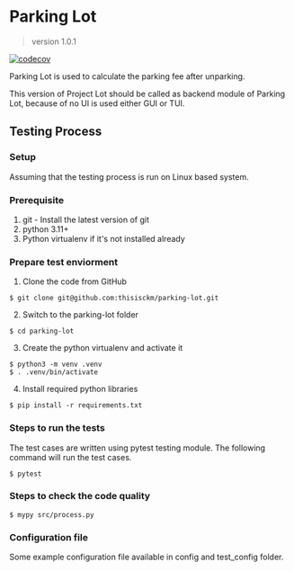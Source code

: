 # Parking Lot
> version 1.0.1

[![codecov](https://codecov.io/gh/thisisckm/parking-lot/branch/develop/graph/badge.svg?token=WTBSORM45B)](https://codecov.io/gh/thisisckm/parking-lot)

Parking Lot is used to calculate the parking fee after unparking.

This version of Project Lot should be called as backend module of Parking Lot, because of no UI is used either GUI or TUI.

## Testing Process
### Setup
Assuming that the testing process is run on Linux based system. 
### Prerequisite
1. git - Install the latest version of git
2. python 3.11+
3. Python virtualenv if it's not installed already
### Prepare test enviorment
1. Clone the code from GitHub
```
$ git clone git@github.com:thisisckm/parking-lot.git
```
2. Switch to the parking-lot folder
```
$ cd parking-lot
```
3. Create the python virtualenv and activate it
```
$ python3 -m venv .venv
$ . .venv/bin/activate
```
4. Install required python libraries
```
$ pip install -r requirements.txt
```
### Steps to run the tests
The test cases are written using pytest testing module. The following command will run the test cases.
```
$ pytest 
```
### Steps to check the code quality
```
$ mypy src/process.py
```
### Configuration file
Some example configuration file available in config and test_config folder.

 